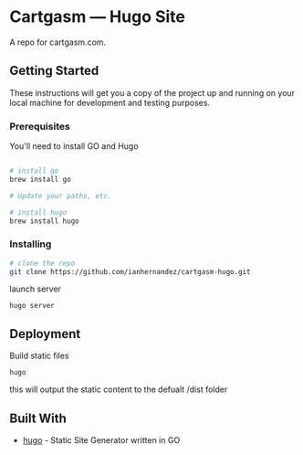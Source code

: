 # Cartgasm — Hugo Site

A repo for cartgasm.com.

## Getting Started

These instructions will get you a copy of the project up and running on your local machine for development and testing purposes.

### Prerequisites

You'll need to install GO and Hugo

```bash

# install go
brew install go

# Update your paths, etc.

# install hugo
brew install hugo
```

### Installing

```bash
# clone the repo
git clone https://github.com/ianhernandez/cartgasm-hugo.git
```

launch server

```
hugo server
```


## Deployment


Build static files

```
hugo
```

this will output the static content to the defualt /dist folder

## Built With

* [hugo](http://hugo.io) - Static Site Generator written in GO
